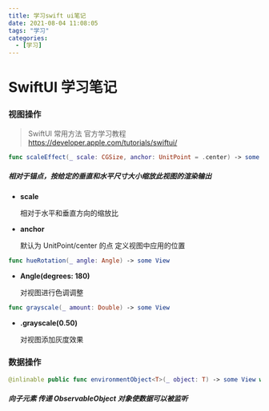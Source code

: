 ```yaml
---
title: 学习swift ui笔记
date: 2021-08-04 11:08:05
tags: "学习"
categories:
  - [学习]
---
```


# SwiftUI 学习笔记

### 视图操作

> SwiftUI 常用方法 官方学习教程 https://developer.apple.com/tutorials/swiftui/

```swift
func scaleEffect(_ scale: CGSize, anchor: UnitPoint = .center) -> some View
```

##### 相对于锚点，按给定的垂直和水平尺寸大小缩放此视图的渲染输出

- **scale**

  相对于水平和垂直方向的缩放比

- **anchor**

  默认为 UnitPoint/center 的点 定义视图中应用的位置

```swift
func hueRotation(_ angle: Angle) -> some View
```

- **Angle(degrees: 180)**

  对视图进行色调调整

```swift
func grayscale(_ amount: Double) -> some View
```

- **.grayscale(0.50)**

  对视图添加灰度效果

### 数据操作

```swift
@inlinable public func environmentObject<T>(_ object: T) -> some View where T : ObservableObject
```

##### 向子元素 传递 ObservableObject 对象使数据可以被监听

